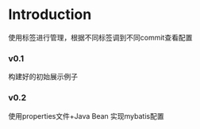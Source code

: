 # Introduction
使用标签进行管理，根据不同标签调到不同commit查看配置
### v0.1
构建好的初始展示例子
### v0.2
使用properties文件+Java Bean 实现mybatis配置
